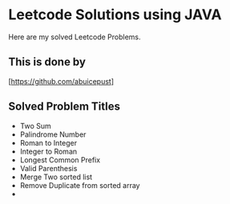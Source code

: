 # Leetcode Solutions using JAVA

Here are my solved Leetcode Problems.


## This is done by

[https://github.com/abuicepust]


## Solved Problem Titles

- Two Sum
- Palindrome Number
- Roman to Integer
- Integer to Roman
- Longest Common Prefix
- Valid Parenthesis
- Merge Two sorted list
- Remove Duplicate from sorted array
- 
